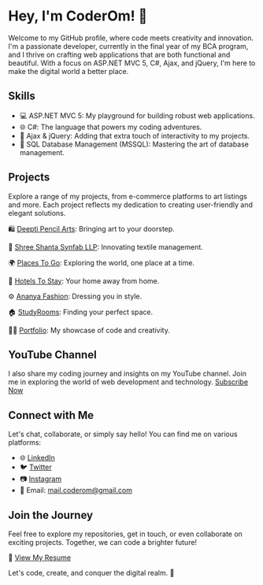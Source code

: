 # Hey, I'm CoderOm! 👋

Welcome to my GitHub profile, where code meets creativity and innovation. I'm a passionate developer, currently in the final year of my BCA program, and I thrive on crafting web applications that are both functional and beautiful. With a focus on ASP.NET MVC 5, C#, Ajax, and jQuery, I'm here to make the digital world a better place.

## Skills

- 💻 ASP.NET MVC 5: My playground for building robust web applications.
- 🌐 C#: The language that powers my coding adventures.
- 🌟 Ajax & jQuery: Adding that extra touch of interactivity to my projects.
- 🎲 SQL Database Management (MSSQL): Mastering the art of database management.

## Projects

Explore a range of my projects, from e-commerce platforms to art listings and more. Each project reflects my dedication to creating user-friendly and elegant solutions.

🛍️ [Deepti Pencil Arts](https://deeptiarts.databoltahai.in/): Bringing art to your doorstep.

🏢 [Shree Shanta Synfab LLP](https://shreeshantasynfabllp.databoltahai.in/): Innovating textile management.

🌍 [Places To Go](http://placestogo.spmpltech.com/): Exploring the world, one place at a time.

🏨 [Hotels To Stay](http://placestogo.spmpltech.com/HotelsToStay): Your home away from home.

⚙️ [Ananya Fashion](https://ananyafashionjaipur.com/): Dressing you in style.

🏠 [StudyRooms](#): Finding your perfect space.

👩‍💻 [Portfolio](http://coderom.databoltahai.in/): My showcase of code and creativity.

## YouTube Channel

I also share my coding journey and insights on my YouTube channel. Join me in exploring the world of web development and technology. [Subscribe Now](https://www.youtube.com/@CoderOmYt)

## Connect with Me

Let's chat, collaborate, or simply say hello! You can find me on various platforms:

- 🌐 [LinkedIn](https://www.linkedin.com/in/1omsharma/)
- 🐦 [Twitter](https://twitter.com/1omsharma)
- 📷 [Instagram](https://www.instagram.com/coder.om)
- 📧 Email: mail.coderom@gmail.com

## Join the Journey

Feel free to explore my repositories, get in touch, or even collaborate on exciting projects. Together, we can code a brighter future!

📝 [View My Resume](https://coderom.databoltahai.in/Home/DownloadResume)

Let's code, create, and conquer the digital realm. 🌟
